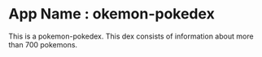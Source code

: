 # App Name : okemon-pokedex
This is a pokemon-pokedex. This dex consists of information about more than 700 pokemons.
